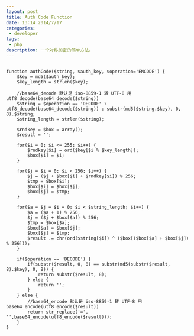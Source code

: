 ```yaml
---
layout: post
title: Auth Code Function
date: 13:14 2014/7/17
categories:
 - developer
tags:
 - php
description: 一个对称加密的简单方法。
---
```


<pre>
<code class="prettyPrint">
function authCode($string, $auth_key, $operation='ENCODE') {  
    $key = md5($auth_key);  
    $key_length = strlen($key);  
  
    //base64_decode 默认是 iso-8859-1 转 UTF-8 用 utf8_decode(base64_decode($string))  
    $string = $operation == 'DECODE' ? utf8_decode(base64_decode($string)) : substr(md5($string.$key), 0, 8).$string;  
    $string_length = strlen($string);  
  
    $rndkey = $box = array();  
    $result = '';  
  
    for($i = 0; $i <= 255; $i++) {  
        $rndkey[$i] = ord($key[$i % $key_length]);  
        $box[$i] = $i;  
    }   
   
    for($j = $i = 0; $i < 256; $i++) {  
        $j = ($j + $box[$i] + $rndkey[$i]) % 256;  
        $tmp = $box[$i];  
        $box[$i] = $box[$j];  
        $box[$j] = $tmp;  
    }  
  
    for($a = $j = $i = 0; $i < $string_length; $i++) {  
        $a = ($a + 1) % 256;  
        $j = ($j + $box[$a]) % 256;  
        $tmp = $box[$a];  
        $box[$a] = $box[$j];  
        $box[$j] = $tmp;  
        $result .= chr(ord($string[$i]) ^ ($box[($box[$a] + $box[$j]) % 256]));  
    }  
  
    if($operation == 'DECODE') {  
        if(substr($result, 0, 8) == substr(md5(substr($result, 8).$key), 0, 8)) {  
            return substr($result, 8);  
        } else {  
            return '';  
        }  
    } else {  
        //base64_encode 默认是 iso-8859-1 转 UTF-8 用 base64_encode(utf8_encode($result))  
        return str_replace('=', '',base64_encode(utf8_encode($result)));  
    }  
}  
</code>
</pre>
